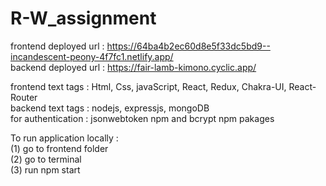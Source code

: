 # R-W_assignment

frontend deployed url : https://64ba4b2ec60d8e5f33dc5bd9--incandescent-peony-4f7fc1.netlify.app/
<br>
backend deployed url : https://fair-lamb-kimono.cyclic.app/

frontend text tags : Html, Css, javaScript, React, Redux, Chakra-UI, React-Router
<br>
backend text tags : nodejs, expressjs, mongoDB
<br>
for authentication : jsonwebtoken npm and bcrypt npm pakages

To run application locally :
<br>
(1) go to frontend folder
<br>
(2) go to terminal
<br>
(3) run npm start
